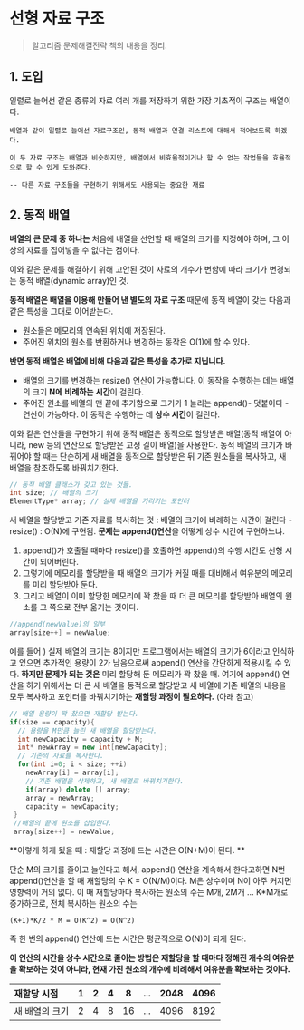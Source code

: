 # 선형 자료 구조

> 알고리즘 문제해결전략 책의 내용을 정리.

## 1. 도입

일렬로 늘어선 같은 종류의 자료 여러 개를 저장하기 위한 가장 기초적이 구조는 배열이다.

``` 
배열과 같이 일렬로 늘어선 자료구조인, 동적 배열과 연결 리스트에 대해서 적어보도록 하겠다. 

이 두 자료 구조는 배열과 비슷하지만, 배열에서 비효율적이거나 할 수 없는 작업들을 효율적으로 할 수 있게 도와준다. 

-- 다른 자료 구조들을 구현하기 위해서도 사용되는 중요한 재료
``` 


## 2. 동적 배열

**배열의 큰 문제 중 하나는** 처음에 배열을 선언할 때 배열의 크기를 지정해야 하며, 그 이상의 자료를 집어넣을 수 없다는 점이다.

이와 같은 문제를 해결하기 위해 고안된 것이 자료의 개수가 변함에 따라 크기가 변경되는 동적 배열(dynamic array)인 것. 

**동적 배열은 배열을 이용해 만들어 낸 별도의 자료 구조**
때문에 동적 배열이 갖는 다음과 같은 특성을 그대로 이어받는다. 
- 원소들은 메모리의 연속된 위치에 저장된다.
- 주어진 위치의 원소를 반환하거나 변경하는 동작은 O(1)에 할 수 있다.

**반면 동적 배열은 배열에 비해 다음과 같은 특성을 추가로 지닙니다.**

- 배열의 크기를 변경하는 resize() 연산이 가능합니다. 이 동작을 수행하는 데는 배열의 크기 **N에 비례하는 시간**이 걸린다.
- 주어진 원소를 배열의 맨 끝에 추가함으로 크기가 1 늘리는 append()- 덧붙이다 - 연산이 가능하다. 이 동작은 수행하는 데 **상수 시간**이 걸린다.


이와 같은 연산들을 구현하기 위해 동적 배열은 동적으로 할당받은 배열(동적 배열이 아니라, new 등의 연산으로 할당받은 고정 길이 배열)을 사용한다. 
동적 배열의 크기가 바뀌어야 할 때는 단순하게 새 배열을 동적으로 할당받은 뒤 기존 원소들을 복사하고, 새 배열을 참조하도록 바꿔치기한다.


```c++
// 동적 배열 클래스가 갖고 있는 것들. 
int size; // 배열의 크기
ElementType* array; // 실제 배열을 가리키는 포인터
```

새 배열을 할당받고 기존 자료를 복사하는 것 : 배열의 크기에 비례하는 시간이 걸린다 - resize() : O(N)에 구현됨.
**문제는 append()연산**을 어떻게 상수 시간에 구현하느냐.
1. append()가 호출될 때마다 resize()를 호출하면 append()의 수행 시간도 선형 시간이 되어버린다. 
2. 그렇기에 메모리를 할당받을 때 배열의 크기가 커질 때를 대비해서 여유분의 메모리를 미리 할당받아 둔다. 
3. 그리고 배열이 이미 할당한 메모리에 꽉 찼을 때 더 큰 메모리를 할당받아 배열의 원소를 그 쪽으로 전부 옮기는 것이다.

```c++
//append(newValue)의 일부
array[size++] = newValue;
```
예를 들어 ) 실제 배열의 크기는 8이지만 프로그램에서는 배열의 크기가 6이라고 인식하고 있으면 추가적인 용량이 2가 남음으로써 append() 연산을 간단하게 적용시킬 수 있다.
**하지만 문제가 되는 것은** 미리 할당해 둔 메모리가 꽉 찼을 때.
여기에 append() 연산을 하기 위해서는 더 큰 새 배열을 동적으로 할당받고 새 배열에 기존 배열의 내용을 모두 복사하고 포인터를 바꿔치기하는 **재할당 과정이 필요하다.** (아래 참고)

```c++
// 배열 용량이 꽉 찼으면 재할당 받는다.
if(size == capacity){
  // 용량을 M만큼 늘린 새 배열을 할당받는다.
  int newCapacity = capacity + M;
  int* newArray = new int[newCapacity];
  // 기존의 자료를 복사한다.
  for(int i=0; i < size; ++i)
    newArray[i] = array[i];
    // 기존 배열을 삭제하고, 새 배열로 바꿔치기한다.
    if(array) delete [] array;
    array = newArray;
    capacity = newCapacity;
 }
 //배열의 끝에 원소를 삽입한다.
 array[size++] = newValue;
```

**이렇게 하게 됬을 때 : 재할당 과정에 드는 시간은 O(N+M)이 된다. **

단순 M의 크기를 줄이고 늘인다고 해서, append() 연산을 계속해서 한다고하면 N번 append()연산을 할 때 재할당의 수 K = O(N/M)이다.
M은 상수이며 N이 아주 커지면 영향력이 거의 없다. 이 때 재할당마다 복사하는 원소의 수는 M개, 2M개 ... K*M개로 증가하므로, 전체 복사하는 원소의 수는
```
(K+1)*K/2 * M = O(K^2) = O(N^2)
```

즉 한 번의 append() 연산에 드는 시간은 평균적으로 O(N)이 되게 된다.

**이 연산의 시간을 상수 시간으로 줄이는 방법은 재할당을 할 때마다 정해진 개수의 여유분을 확보하는 것이 아니라, 현재 가진 원소의 개수에 비례해서 여유분을 확보하는 것이다.**

|재할당 시점|1|2|4|8|...|2048|4096|
|:-------|:-------:|:-------:|:-------:|:-------:|:-------:|:-------:|-------:|
|새 배열의 크기|2|4|8|16|...|4096|8192|
